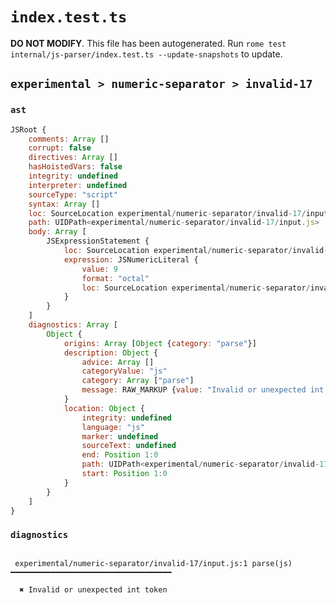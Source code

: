 # `index.test.ts`

**DO NOT MODIFY**. This file has been autogenerated. Run `rome test internal/js-parser/index.test.ts --update-snapshots` to update.

## `experimental > numeric-separator > invalid-17`

### `ast`

```javascript
JSRoot {
	comments: Array []
	corrupt: false
	directives: Array []
	hasHoistedVars: false
	integrity: undefined
	interpreter: undefined
	sourceType: "script"
	syntax: Array []
	loc: SourceLocation experimental/numeric-separator/invalid-17/input.js 1:0-2:0
	path: UIDPath<experimental/numeric-separator/invalid-17/input.js>
	body: Array [
		JSExpressionStatement {
			loc: SourceLocation experimental/numeric-separator/invalid-17/input.js 1:0-1:5
			expression: JSNumericLiteral {
				value: 9
				format: "octal"
				loc: SourceLocation experimental/numeric-separator/invalid-17/input.js 1:0-1:5
			}
		}
	]
	diagnostics: Array [
		Object {
			origins: Array [Object {category: "parse"}]
			description: Object {
				advice: Array []
				categoryValue: "js"
				category: Array ["parse"]
				message: RAW_MARKUP {value: "Invalid or unexpected int token"}
			}
			location: Object {
				integrity: undefined
				language: "js"
				marker: undefined
				sourceText: undefined
				end: Position 1:0
				path: UIDPath<experimental/numeric-separator/invalid-17/input.js>
				start: Position 1:0
			}
		}
	]
}
```

### `diagnostics`

```

 experimental/numeric-separator/invalid-17/input.js:1 parse(js) ━━━━━━━━━━━━━━━━━━━━━━━━━━━━━━━━━━━━

  ✖ Invalid or unexpected int token


```
